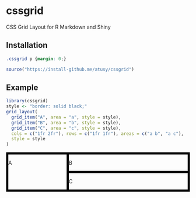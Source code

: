 
<!-- README.md is generated from README.Rmd. Please edit that file -->

# cssgrid

<!-- badges: start -->

<!-- badges: end -->

CSS Grid Layout for R Markdown and Shiny

## Installation

``` css
.cssgrid p {margin: 0;}
```

``` r
source("https://install-github.me/atusy/cssgrid")
```

## Example

``` r
library(cssgrid)
style <- "border: solid black;"
grid_layout(
  grid_item("A", area = "a", style = style),
  grid_item("B", area = "b", style = style),
  grid_item("C", area = "c", style = style),
  cols = c("1fr 2fr"), rows = c("1fr 1fr"), areas = c("a b", "a c"),
  style = style
)
```

<!--html_preserve-->

<div style="display: grid; grid-template-rows: 1fr 1fr; grid-template-columns: 1fr 2fr; grid-template-areas: &#39;a b&#39; &#39;a c&#39;;border: solid black;">

<div style="grid-column: function (x, as.factor = FALSE) 
{
    if (as.factor) {
        labs &lt;- colnames(x, do.NULL = FALSE, prefix = &quot;&quot;)
        res &lt;- factor(.Internal(col(dim(x))), labels = labs)
        dim(res) &lt;- dim(x)
        res
    }
    else .Internal(col(dim(x)))
}; grid-area: a;border: solid black;">

A

</div>

<div style="grid-column: function (x, as.factor = FALSE) 
{
    if (as.factor) {
        labs &lt;- colnames(x, do.NULL = FALSE, prefix = &quot;&quot;)
        res &lt;- factor(.Internal(col(dim(x))), labels = labs)
        dim(res) &lt;- dim(x)
        res
    }
    else .Internal(col(dim(x)))
}; grid-area: b;border: solid black;">

B

</div>

<div style="grid-column: function (x, as.factor = FALSE) 
{
    if (as.factor) {
        labs &lt;- colnames(x, do.NULL = FALSE, prefix = &quot;&quot;)
        res &lt;- factor(.Internal(col(dim(x))), labels = labs)
        dim(res) &lt;- dim(x)
        res
    }
    else .Internal(col(dim(x)))
}; grid-area: c;border: solid black;">

C

</div>

</div>

<!--/html_preserve-->
